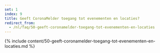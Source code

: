 ```yaml
---
set: 1
index: 9
title: Geeft CoronaMelder toegang tot evenementen en locaties?
redirect_from: 
  - /nl/faq/50-geeft-coronamelder-toegang-tot-evenementen-en-locaties
---
```

{% include content/50-geeft-coronamelder-toegang-tot-evenementen-en-locaties.md %}
